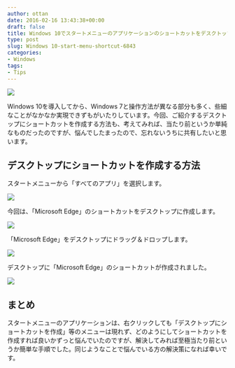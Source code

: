 ```yaml
---
author: ottan
date: 2016-02-16 13:43:38+00:00
draft: false
title: Windows 10でスタートメニューのアプリケーションのショートカットをデスクトップに作成する方法
type: post
slug: Windows 10-start-menu-shortcut-6843
categories:
- Windows
tags:
- Tips
---
```


![](/uploads/2016/02/160216-56c3174321090.jpg)






Windows 10を導入してから、Windows 7と操作方法が異なる部分も多く、些細なことがなかなか実現できずもがいたりしています。今回、ご紹介するデスクトップにショートカットを作成する方法も、考えてみれば、当たり前というか単純なものだったのですが、悩んでしたまったので、忘れないうちに共有したいと思います。





## デスクトップにショートカットを作成する方法





スタートメニューから「すべてのアプリ」を選択します。





![](/uploads/2016/02/160216-56c31744c26aa.png)






今回は、「Microsoft Edge」のショートカットをデスクトップに作成します。





![](/uploads/2016/02/160216-56c31753b5861.png)






「Microsoft Edge」をデスクトップにドラッグ＆ドロップします。





![](/uploads/2016/02/160216-56c317632f0ce.png)






デスクトップに「Microsoft Edge」のショートカットが作成されました。





![](/uploads/2016/02/160216-56c31772998b0.png)






## まとめ





スタートメニューのアプリケーションは、右クリックしても「デスクトップにショートカットを作成」等のメニューは現れず、どのようにしてショートカットを作成すれば良いかずっと悩んでいたのですが、解決してみれば至極当たり前というか簡単な手順でした。同じようなことで悩んでいる方の解決策になれば幸いです。
